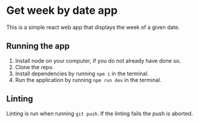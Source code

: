 # Get week by date app

This is a simple react web app that displays the week of a given date.

## Running the app

1. Install node on your computer, if you do not already have done so.
2. Clone the repo.
3. Install dependencies by running `npm i` in the terminal.
4. Run the application by running `npm run dev` in the terminal.

## Linting

Linting is run when running `git push`. If the linting fails the push is aborted.
